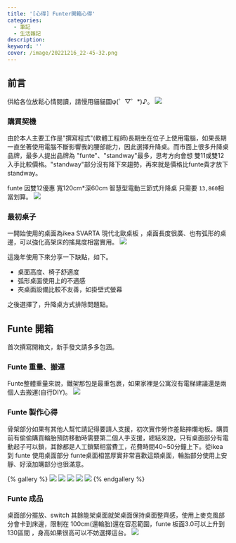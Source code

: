 ```yaml
---
title: '[心得] Funter開箱心得'
categories: 
  - 筆記 
  - 生活雜記
description:
keyword: ''
cover: /image/20221216_22-45-32.png
---
```

## 前言
供給各位放鬆心情閱讀，請慢用貓貓圖φ(゜▽゜*)♪。
![](/image/20221216_22-46-46.png)

### 購買契機
由於本人主要工作是"撰寫程式"(軟體工程師)長期坐在位子上使用電腦，如果長期一直坐著使用電腦不斷影響我的腰部能力，因此選擇升降桌。而市面上很多升降桌品牌，最多人提出品牌為 "funte"、"standway"最多，思考方向會想 雙11或雙12入手比較價格。"standway"部分沒有降下來趨勢，再來就是價格比funte貴才放下standway。

funte 因雙12優惠 寬120cm*深60cm 智慧型電動三節式升降桌 只需要 ```13,860```相當划算。
![](/image/20221216_23-11-26.png)

### 最初桌子
一開始使用的桌面為ikea SVARTA 現代北歐桌板 ，桌面長度很廣、也有弧形的桌邊，可以強化高架床的搖晃度相當實用。
![](/image/20221216_22-55-50.png)

這幾年使用下來分享一下缺點，如下。
- 桌面高度、椅子舒適度
- 弧形桌面使用上的不適感
- 夾桌面設備比較不友善，如掛壁式螢幕

之後選擇了，升降桌方式排除問題點。

## Funte 開箱
首次撰寫開箱文，新手發文請多多包涵。

### Funte 重量、搬運
Funte整體重量來說，鐵架那包是最重包裹，如果家裡是公寓沒有電梯建議還是兩個人去搬運(自行DIY)。
![](/image/20221216_23-24-02.png)

### Funte 製作心得
骨架部分如果有其他人幫忙請記得要請人支援，初次實作勞作差點摔爛地板。購買前有偷偷購買輪胎預防移動時需要第二個人手支援，總結來說，只有桌面部分有電動起子可以鎖，其餘都是人工鎖緊相當費工，花費時間40~50分鐘上下。從ikea 到 funte 使用桌面部分 funte桌面相當厚實非常喜歡這類桌面，輪胎部分使用上安靜、好滾加購部分也很滿意。

{% gallery %}
![](/image/20221216_23-30-35.png)
![](/image/20221216_23-31-10.png)
![](/image/20221216_23-34-20.png)
![](/image/20221216_23-31-49.png)
![](/image/20221216_23-32-10.png)
{% endgallery %}


### Funte 成品
桌面部分擺放、switch 其餘能架桌面就架桌面保持桌面整齊感，使用上麥克風部分會卡到床邊，限制在 100cm(還輪胎)還在容忍範圍，funte 板面3.0可以上升到 130區間 ，身高如果很高可以不妨選擇這台。
![](/image/20221216_23-46-01.png)
